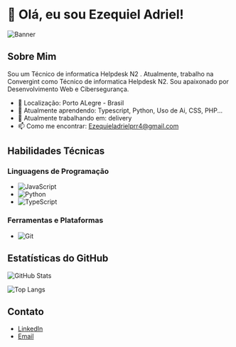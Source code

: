 # 👋 Olá, eu sou Ezequiel Adriel!

![Banner](https://github.com/ezequieladriel/banner.png) <!-- Opcional: Adicione um banner personalizado -->

## Sobre Mim

Sou um Técnico de informatica Helpdesk N2 . Atualmente, trabalho na Convergint como Técnico de informatica Helpdesk N2. Sou apaixonado por Desenvolvimento Web e Cibersegurança.

- 📍 Localização: Porto ALegre - Brasil
- 🌱 Atualmente aprendendo: Typescript, Python, Uso de Ai, CSS, PHP...
- 💼 Atualmente trabalhando em: delivery
- 📫 Como me encontrar: Ezequieladrielprr4@gmail.com 

## Habilidades Técnicas

### Linguagens de Programação
- ![JavaScript](https://img.shields.io/badge/-JavaScript-323330?style=flat&logo=javascript)
- ![Python](https://img.shields.io/badge/-Python-3776AB?style=flat&logo=python)
- ![TypeScript](https://img.shields.io/badge/-TypeScript-3178C6?style=flat&logo=typescript)



### Ferramentas e Plataformas
- ![Git](https://img.shields.io/badge/-Git-F05032?style=flat&logo=git)


## Estatísticas do GitHub

![GitHub Stats](https://github-readme-stats.vercel.app/api?username=seu-usuario-github&show_icons=true&theme=radical)

![Top Langs](https://github-readme-stats.vercel.app/api/top-langs/?username=seu-usuario-github&layout=compact&theme=radical)

## Contato

- [LinkedIn](https://www.linkedin.com/in/ezequieladriel2/)
- [Email](ezequieladrielprr4@gmail.com)








